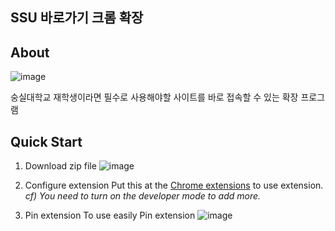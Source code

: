 ## SSU 바로가기 크롬 확장

## About
![image](https://user-images.githubusercontent.com/66214527/144820629-06ea6d66-d9dd-4877-a101-973e11c938d7.png)

숭실대학교 재학생이라면 필수로 사용해야할 사이트를 바로 접속할 수 있는 확장 프로그램

## Quick Start

1. Download zip file
    ![image](https://user-images.githubusercontent.com/66214527/144820738-8a056c6e-5e76-47ce-bcf8-43624d0a9fbd.png)

2.  Configure extension
    Put this at the [Chrome extensions](chrome://extensions/) to use extension.
    _cf) You need to turn on the developer mode to add more._

3. Pin extension
    To use easily Pin extension
    ![image](https://user-images.githubusercontent.com/66214527/144822464-57c90229-5536-494b-b9d2-185de6209ebf.png)


    